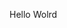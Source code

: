 Hello Wolrd
























































































































































































































































































































































































































































































































































































































































































































































































































































































































































































































































































































































































































































































































































































































































































































































































































































































































































































































































































































































































































































































































































































































































































































































































































































































































































































































































































































































































































































































































































































































































































































































































































































































































































































































































































































































































































































































































































































































































































































































































































































